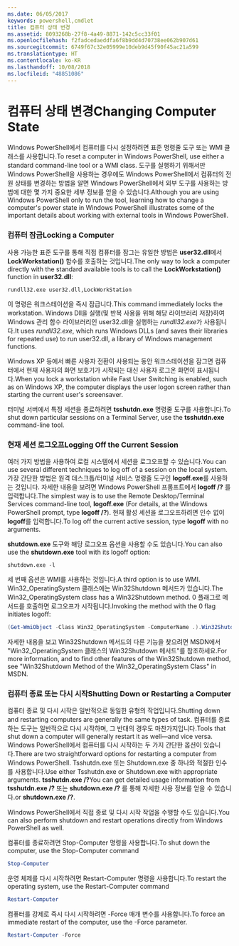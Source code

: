 ```yaml
---
ms.date: 06/05/2017
keywords: powershell,cmdlet
title: 컴퓨터 상태 변경
ms.assetid: 8093268b-27f8-4a49-8871-142c5cc33f01
ms.openlocfilehash: f2fadcedaeddfa6f8b9dd4d70738ee062b907d61
ms.sourcegitcommit: 6749f67c32e05999e10deb9d45f90f45ac21a599
ms.translationtype: HT
ms.contentlocale: ko-KR
ms.lasthandoff: 10/08/2018
ms.locfileid: "48851086"
---
```

# <a name="changing-computer-state"></a><span data-ttu-id="f364f-103">컴퓨터 상태 변경</span><span class="sxs-lookup"><span data-stu-id="f364f-103">Changing Computer State</span></span>

<span data-ttu-id="f364f-104">Windows PowerShell에서 컴퓨터를 다시 설정하려면 표준 명령줄 도구 또는 WMI 클래스를 사용합니다.</span><span class="sxs-lookup"><span data-stu-id="f364f-104">To reset a computer in Windows PowerShell, use either a standard command-line tool or a WMI class.</span></span> <span data-ttu-id="f364f-105">도구를 실행하기 위해서만 Windows PowerShell을 사용하는 경우에도 Windows PowerShell에서 컴퓨터의 전원 상태를 변경하는 방법을 알면 Windows PowerShell에서 외부 도구를 사용하는 방법에 대한 몇 가지 중요한 세부 정보를 얻을 수 있습니다.</span><span class="sxs-lookup"><span data-stu-id="f364f-105">Although you are using Windows PowerShell only to run the tool, learning how to change a computer's power state in Windows PowerShell illustrates some of the important details about working with external tools in Windows PowerShell.</span></span>

### <a name="locking-a-computer"></a><span data-ttu-id="f364f-106">컴퓨터 잠금</span><span class="sxs-lookup"><span data-stu-id="f364f-106">Locking a Computer</span></span>

<span data-ttu-id="f364f-107">사용 가능한 표준 도구를 통해 직접 컴퓨터를 잠그는 유일한 방법은 **user32.dll**에서 **LockWorkstation()** 함수를 호출하는 것입니다.</span><span class="sxs-lookup"><span data-stu-id="f364f-107">The only way to lock a computer directly with the standard available tools is to call the **LockWorkstation()** function in **user32.dll**:</span></span>

```
rundll32.exe user32.dll,LockWorkStation
```

<span data-ttu-id="f364f-108">이 명령은 워크스테이션을 즉시 잠급니다.</span><span class="sxs-lookup"><span data-stu-id="f364f-108">This command immediately locks the workstation.</span></span> <span data-ttu-id="f364f-109">Windows Dll을 실행(및 반복 사용을 위해 해당 라이브러리 저장)하여 Windows 관리 함수 라이브러리인 user32.dll을 실행하는 *rundll32.exe*가 사용됩니다.</span><span class="sxs-lookup"><span data-stu-id="f364f-109">It uses *rundll32.exe*, which runs Windows DLLs (and saves their libraries for repeated use) to run user32.dll, a library of Windows management functions.</span></span>

<span data-ttu-id="f364f-110">Windows XP 등에서 빠른 사용자 전환이 사용되는 동안 워크스테이션을 잠그면 컴퓨터에서 현재 사용자의 화면 보호기가 시작되는 대신 사용자 로그온 화면이 표시됩니다.</span><span class="sxs-lookup"><span data-stu-id="f364f-110">When you lock a workstation while Fast User Switching is enabled, such as on Windows XP, the computer displays the user logon screen rather than starting the current user's screensaver.</span></span>

<span data-ttu-id="f364f-111">터미널 서버에서 특정 세션을 종료하려면 **tsshutdn.exe** 명령줄 도구를 사용합니다.</span><span class="sxs-lookup"><span data-stu-id="f364f-111">To shut down particular sessions on a Terminal Server, use the **tsshutdn.exe** command-line tool.</span></span>

### <a name="logging-off-the-current-session"></a><span data-ttu-id="f364f-112">현재 세션 로그오프</span><span class="sxs-lookup"><span data-stu-id="f364f-112">Logging Off the Current Session</span></span>

<span data-ttu-id="f364f-113">여러 가지 방법을 사용하여 로컬 시스템에서 세션을 로그오프할 수 있습니다.</span><span class="sxs-lookup"><span data-stu-id="f364f-113">You can use several different techniques to log off of a session on the local system.</span></span> <span data-ttu-id="f364f-114">가장 간단한 방법은 원격 데스크톱/터미널 서비스 명령줄 도구인 **logoff.exe**를 사용하는 것입니다. 자세한 내용을 보려면 Windows PowerShell 프롬프트에서 **logoff /?** 를 입력합니다.</span><span class="sxs-lookup"><span data-stu-id="f364f-114">The simplest way is to use the Remote Desktop/Terminal Services command-line tool, **logoff.exe** (For details, at the Windows PowerShell prompt, type **logoff /?**).</span></span> <span data-ttu-id="f364f-115">현재 활성 세션을 로그오프하려면 인수 없이 **logoff**를 입력합니다.</span><span class="sxs-lookup"><span data-stu-id="f364f-115">To log off the current active session, type **logoff** with no arguments.</span></span>

<span data-ttu-id="f364f-116">**shutdown.exe** 도구와 해당 로그오프 옵션을 사용할 수도 있습니다.</span><span class="sxs-lookup"><span data-stu-id="f364f-116">You can also use the **shutdown.exe** tool with its logoff option:</span></span>

```
shutdown.exe -l
```

<span data-ttu-id="f364f-117">세 번째 옵션은 WMI를 사용하는 것입니다.</span><span class="sxs-lookup"><span data-stu-id="f364f-117">A third option is to use WMI.</span></span> <span data-ttu-id="f364f-118">Win32_OperatingSystem 클래스에는 Win32Shutdown 메서드가 있습니다.</span><span class="sxs-lookup"><span data-stu-id="f364f-118">The Win32_OperatingSystem class has a Win32Shutdown method.</span></span> <span data-ttu-id="f364f-119">0 플래그로 메서드를 호출하면 로그오프가 시작됩니다.</span><span class="sxs-lookup"><span data-stu-id="f364f-119">Invoking the method with the 0 flag initiates logoff:</span></span>

```powershell
(Get-WmiObject -Class Win32_OperatingSystem -ComputerName .).Win32Shutdown(0)
```

<span data-ttu-id="f364f-120">자세한 내용을 보고 Win32Shutdown 메서드의 다른 기능을 찾으려면 MSDN에서 "Win32_OperatingSystem 클래스의 Win32Shutdown 메서드"를 참조하세요.</span><span class="sxs-lookup"><span data-stu-id="f364f-120">For more information, and to find other features of the Win32Shutdown method, see "Win32Shutdown Method of the Win32_OperatingSystem Class" in MSDN.</span></span>

### <a name="shutting-down-or-restarting-a-computer"></a><span data-ttu-id="f364f-121">컴퓨터 종료 또는 다시 시작</span><span class="sxs-lookup"><span data-stu-id="f364f-121">Shutting Down or Restarting a Computer</span></span>

<span data-ttu-id="f364f-122">컴퓨터 종료 및 다시 시작은 일반적으로 동일한 유형의 작업입니다.</span><span class="sxs-lookup"><span data-stu-id="f364f-122">Shutting down and restarting computers are generally the same types of task.</span></span> <span data-ttu-id="f364f-123">컴퓨터를 종료하는 도구는 일반적으로 다시 시작하며, 그 반대의 경우도 마찬가지입니다.</span><span class="sxs-lookup"><span data-stu-id="f364f-123">Tools that shut down a computer will generally restart it as well—and vice versa.</span></span> <span data-ttu-id="f364f-124">Windows PowerShell에서 컴퓨터를 다시 시작하는 두 가지 간단한 옵션이 있습니다.</span><span class="sxs-lookup"><span data-stu-id="f364f-124">There are two straightforward options for restarting a computer from Windows PowerShell.</span></span> <span data-ttu-id="f364f-125">Tsshutdn.exe 또는 Shutdown.exe 중 하나와 적절한 인수를 사용합니다.</span><span class="sxs-lookup"><span data-stu-id="f364f-125">Use either Tsshutdn.exe or Shutdown.exe with appropriate arguments.</span></span> <span data-ttu-id="f364f-126">**tsshutdn.exe /?**</span><span class="sxs-lookup"><span data-stu-id="f364f-126">You can get detailed usage information from **tsshutdn.exe /?**</span></span> <span data-ttu-id="f364f-127">또는 **shutdown.exe /?** 를 통해 자세한 사용 정보를 얻을 수 있습니다.</span><span class="sxs-lookup"><span data-stu-id="f364f-127">or **shutdown.exe /?**.</span></span>

<span data-ttu-id="f364f-128">Windows PowerShell에서 직접 종료 및 다시 시작 작업을 수행할 수도 있습니다.</span><span class="sxs-lookup"><span data-stu-id="f364f-128">You can also perform shutdown and restart operations directly from Windows PowerShell as well.</span></span>

<span data-ttu-id="f364f-129">컴퓨터를 종료하려면 Stop-Computer 명령을 사용합니다.</span><span class="sxs-lookup"><span data-stu-id="f364f-129">To shut down the computer, use the Stop-Computer command</span></span>

```powershell
Stop-Computer
```

<span data-ttu-id="f364f-130">운영 체제를 다시 시작하려면 Restart-Computer 명령을 사용합니다.</span><span class="sxs-lookup"><span data-stu-id="f364f-130">To restart the operating system, use the Restart-Computer command</span></span>

```powershell
Restart-Computer
```

<span data-ttu-id="f364f-131">컴퓨터를 강제로 즉시 다시 시작하려면 -Force 매개 변수를 사용합니다.</span><span class="sxs-lookup"><span data-stu-id="f364f-131">To force an immediate restart of the computer, use the -Force parameter.</span></span>

```powershell
Restart-Computer -Force
```
